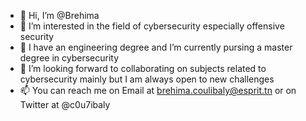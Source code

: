 - 👋 Hi, I’m @Brehima
- 👀 I’m interested in the field of cybersecurity especially offensive security
- 🌱 I have an engineering degree and I’m currently pursing a master degree in cybersecurity
- 💞️ I’m looking forward to collaborating on subjects related to cybersecurity mainly but I am always open to new challenges
- 📫 You can reach me on Email at brehima.coulibaly@esprit.tn or on Twitter at @c0u7ibaly 

<!---
Brehima/Brehima is a ✨ special ✨ repository because its `README.md` (this file) appears on your GitHub profile.
You can click the Preview link to take a look at your changes.
--->
